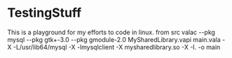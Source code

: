 # TestingStuff
This is a playground for my efforts to code in linux.
from src
valac --pkg mysql --pkg gtk+-3.0 --pkg gmodule-2.0 MySharedLibrary.vapi main.vala -X -L/usr/lib64/mysql -X -lmysqlclient -X mysharedlibrary.so -X -I. -o main
